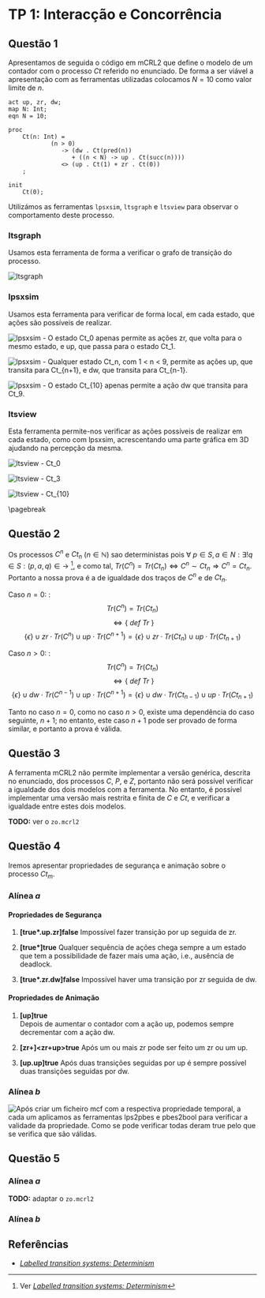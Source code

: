 # TP 1: Interacção e Concorrência

## Questão 1

Apresentamos de seguida o código em mCRL2 que define o modelo de um contador com o processo $Ct$ referido no enunciado.
De forma a ser viável a apresentação com as ferramentas utilizadas colocamos $N = 10$ como valor limite de $n$.

```mcrl2
act up, zr, dw;
map N: Int;
eqn N = 10;

proc
    Ct(n: Int) =
            (n > 0)
               -> (dw . Ct(pred(n))
                  + ((n < N) -> up . Ct(succ(n))))
               <> (up . Ct(1) + zr . Ct(0))
    ;

init
    Ct(0);
```

Utilizámos as ferramentas `lpsxsim`, `ltsgraph` e `ltsview` para observar o comportamento deste processo.

### ltsgraph

Usamos esta ferramenta de forma a verificar o  grafo de transição do processo.

![ltsgraph](ltsgraph_contador.png)

### lpsxsim

Usamos esta ferramenta para verificar de forma local, em cada estado, que ações são possíveis de realizar.

![lpsxsim - O estado $Ct_0$ apenas permite as ações $zr$, que volta para o mesmo estado, e $up$, que passa para o estado $Ct_1$.](lpsxsim0.png)


![lpsxsim - Qualquer estado $Ct_n$, com $1 < n < 9$, permite as ações $up$, que transita para $Ct_{n+1}$, e $dw$, que transita para $Ct_{n-1}$.](lpsxsim1.png)

![lpsxsim - O estado $Ct_{10}$ apenas permite a ação $dw$ que transita para $Ct_9$.](lpsxsim10.png)

### ltsview

Esta ferramenta permite-nos verificar as ações possíveis de realizar em cada estado, como com lpsxsim, acrescentando uma parte gráfica em 3D ajudando na percepção da mesma.

![ltsview - $Ct_0$](ltsview0.png)

![ltsview - $Ct_3$](ltsview3.png)

![ltsview - $Ct_{10}$](ltsview10.png)

\pagebreak

## Questão 2

Os processos $C^n$ e $Ct_n$ ($n \in \mathbb{N}$) sao deterministas pois $\forall\ p \in S, a \in N : \exists! q \in S : (p, a, q) \in \rightarrow$ [^lts_determinism], e como tal, $Tr(C^n) = Tr(Ct_n) \Leftrightarrow C^n \sim Ct_n \Rightarrow C^n = Ct_n$. Portanto a nossa prova é a de igualdade dos traços de $C^n$ e de $Ct_n$.

Caso $n = 0$:
 :  $$Tr(C^n) = Tr(Ct_n)$$
    $$\Leftrightarrow \{\ def\ Tr\ \}$$
    $$\{\epsilon\} \cup zr \cdot Tr(C^n) \cup up \cdot Tr(C^{n+1}) = \{\epsilon\} \cup zr \cdot Tr(Ct_n) \cup up \cdot Tr(Ct_{n+1})$$

Caso $n > 0$:
 :  $$Tr(C^n) = Tr(Ct_n)$$
    $$\Leftrightarrow \{\ def\ Tr\ \}$$
    $$\{\epsilon\} \cup dw \cdot Tr(C^{n-1}) \cup up \cdot Tr(C^{n+1}) = \{\epsilon\} \cup dw \cdot Tr(Ct_{n-1}) \cup up \cdot Tr(Ct_{n+1})$$

Tanto no caso $n = 0$, como no caso $n > 0$, existe uma dependência do caso seguinte, $n + 1$; no entanto, este caso $n + 1$ pode ser provado de forma similar, e portanto a prova é válida.

## Questão 3

A ferramenta mCRL2 não permite implementar a versão genérica, descrita no enunciado, dos processos $C$, $P$, e $Z$, portanto não será possível verificar a igualdade dos dois modelos com a ferramenta. No entanto, é possível implementar uma versão mais restrita e finita de $C$ e $Ct$, e verificar a igualdade entre estes dois modelos.

**TODO:** ver o `zo.mcrl2`

## Questão 4
Iremos apresentar propriedades de segurança e animação sobre o processo $Ct_m$.

### Alínea _a_

#### Propriedades de Segurança

1. __[true*.up.zr]false__ 
Impossível fazer transição por  up seguida de zr.  

2. __[true*]<true>true__ 
Qualquer sequência de ações chega sempre a um estado que tem a possibilidade de fazer mais uma ação, i.e., ausência de deadlock.

3. __[true*.zr.dw]false__ 
Impossível haver uma transição por zr seguida de dw.


#### Propriedades de Animação

1. __[up]<dw>true__  
Depois de aumentar o contador com a ação up, podemos sempre decrementar com a ação dw.

2. __[zr+]<zr+up>true__
Após um ou mais zr pode ser feito um zr ou um up.

3. __[up.up]<dw><dw>true__
Após duas transições seguidas por up é sempre possível duas transições seguidas por dw.


### Alínea _b_

![Após criar um ficheiro mcf com a respectiva propriedade temporal, a cada um aplicamos as ferramentas lps2pbes e pbes2bool para verificar a validade da propriedade. Como se pode verificar todas deram true pelo que se verifica que são válidas.](temporalproperties.png)

## Questão 5

### Alínea _a_

**TODO:** adaptar o `zo.mcrl2`

### Alínea _b_

## Referências

 * [_Labelled transition systems: Determinism_][lts_determinism]

[^lts_determinism]: Ver [_Labelled transition systems: Determinism_][lts_determinism]

[lts_determinism]: https://www.mcrl2.org/web/user_manual/articles/lts.html#determinism
